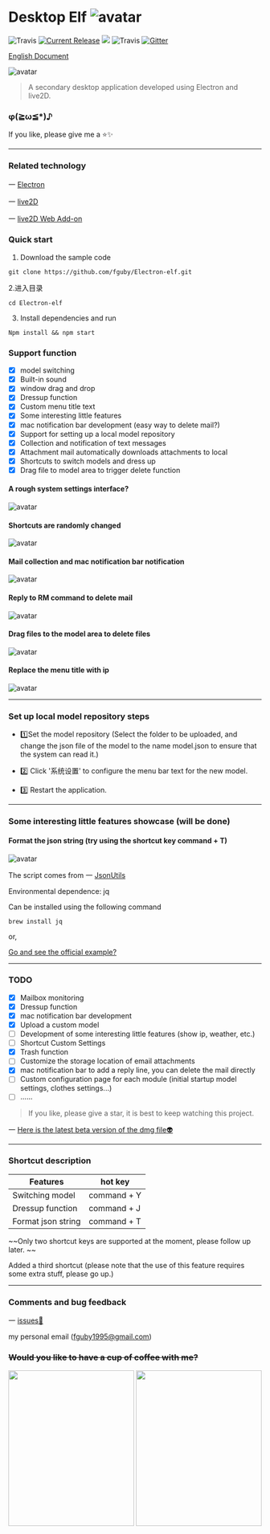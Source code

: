 # Desktop Elf ![avatar](app/img/xiaojingling.png)

![Travis](https://img.shields.io/badge/Electron-^4.1.4-important.svg)
<a href="https://github.com/fguby/Elf/releases"><img src="https://img.shields.io/github/release/fguby/Elf.svg?style=flat-square" alt="Current Release"></a>
[![](https://travis-ci.org/fguby/Electron-elf.svg?branch=master)](https://travis-ci.org/fguby/Electron-elf)
![Travis](https://img.shields.io/badge/live2D-2.1.0-ff69b4.svg?labelColor=blueviolet)
[![Gitter](https://badges.gitter.im/Electron-elf/community.svg)](https://gitter.im/Electron-elf/community?utm_source=badge&utm_medium=badge&utm_campaign=pr-badge)

[English Document](https://github.com/fguby/Elf/blob/master/README-en.md "elf")

![avatar](app/img/yanshi1.gif)

> A secondary desktop application developed using Electron and live2D.

### φ(≧ω≦*)♪

If you like, please give me a ⭐️✨

---

### Related technology

一 [Electron](https://electronjs.org/ "electron")

一 [live2D](https://www.live2d.com/ja/ "live2D")

一 [live2D Web Add-on](https://github.com/fguby/live2D "live2D")

### Quick start

1. Download the sample code

```
git clone https://github.com/fguby/Electron-elf.git
```

2.进入目录

```
cd Electron-elf
```

3. Install dependencies and run

```
Npm install && npm start
```

### Support function

- [x] model switching
- [x] Built-in sound
- [x] window drag and drop
- [x] Dressup function
- [x] Custom menu title text
- [x] Some interesting little features
- [x] mac notification bar development (easy way to delete mail?)
- [x] Support for setting up a local model repository
- [x] Collection and notification of text messages
- [x] Attachment mail automatically downloads attachments to local
- [x] Shortcuts to switch models and dress up
- [x] Drag file to model area to trigger delete function

#### A rough system settings interface?

![avatar](app/img/system.jpg)

#### Shortcuts are randomly changed

![avatar](app/img/huanzhuang.gif)

#### Mail collection and mac notification bar notification

![avatar](app/img/email.gif)

#### Reply to RM command to delete mail

![avatar](app/img/email111.gif)

#### Drag files to the model area to delete files

![avatar](app/img/lajitong1.gif)

#### Replace the menu title with ip

![avatar](app/img/ip.gif)

---

### Set up local model repository steps

- 1️⃣Set the model repository (Select the folder to be uploaded, and change the json file of the model to the name model.json to ensure that the system can read it.)

- 2️⃣ Click '系统设置' to configure the menu bar text for the new model.

- 3️⃣ Restart the application.

---

### Some interesting little features showcase (will be done)

#### Format the json string (try using the shortcut key command + T)

![avatar](app/img/json.gif)

The script comes from 一 [JsonUtils](https://github.com/cnfn/BitBarPlugins/tree/master/JsonUtils "jsonutil")

Environmental dependence: jq

Can be installed using the following command

```
brew install jq
```

or,

[Go and see the official example?](https://stedolan.github.io/jq/download/ "jq")

---

### TODO

- [x] Mailbox monitoring
- [x] Dressup function
- [x] mac notification bar development
- [x] Upload a custom model
- [ ] Development of some interesting little features (show ip, weather, etc.)
- [ ] Shortcut Custom Settings
- [x] Trash function
- [ ] Customize the storage location of email attachments
- [x] mac notification bar to add a reply line, you can delete the mail directly
- [ ] Custom configuration page for each module (initial startup model settings, clothes settings...)
- [ ] ......

> If you like, please give a star, it is best to keep watching this project.

一 [Here is the latest beta version of the dmg file:alien:](https://github.com/fguby/Elf/releases/tag/v1.0.1/ "Elf")

---

### Shortcut description

Features | hot key
--- | ---
Switching model | command + Y
Dressup function | command + J
Format json string | command + T

~~Only two shortcut keys are supported at the moment, please follow up later. ~~

Added a third shortcut (please note that the use of this feature requires some extra stuff, please go up.)

---

### Comments and bug feedback

一 [issues:speech_balloon:](https://github.com/fguby/Elf/issues "welcome")

my personal email (fguby1995@gmail.com)

### ~~Would you like to have a cup of coffee with me?~~

<img src="app/img/wechat.jpg" width="250" height="310">
<img src="app/img/zhifubao.jpg" width="250" height="310">
